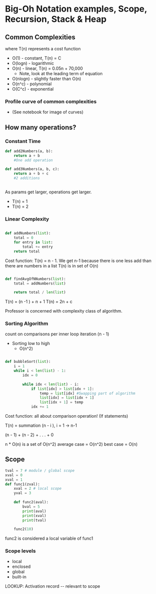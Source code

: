 # Big-Oh Notation examples, Scope, Recursion, Stack & Heap

## Common Complexities
where T(n) represents a cost function
* O(1) - constant, T(n) = C
* O(logn)  - logarithmic
* O(n) - linear, T(n) = 0.05n + 70,000
    * Note, look at the leading term of equation
* O(nlogn) - slightly faster than O(n)
* O(n^c) - polynomial
* O(C^c) - exponential

### Profile curve of common complexities
* (See notebook for image of curves)


## How many operations?
### Constant Time
``` python
def add2Numbers(a, b):
    return a + b
    #One add operation
    
def add3Numbers(a, b, c):
    return a + b + c
    #2 additions
    
```
As params get larger, operations get larger.
* T(n) = 1
* T(n) = 2


### Linear Complexity

```python

def addNumbers(list):
    total = 0
    for entry in list:
        total += entry
    return total
```
Cost function: T(n) = n - 1. We get n-1 because there is one less add than there are numbers in a list
T(n) is in set of O(n)

``` python

def findAvgOfNNumbers(list):
    total = addNumbers(list)
    
    return total / len(list)
```
T(n) = (n -1 ) + n + 1
T(n) = 2n + c

Professor is concerned with complexity class of algorithm.


### Sorting Algorithm
count on comparisons per inner loop iteration (n - 1)
* Sorting low to high
    * O(n^2)
    
``` python

def bubbleSort(list):
    i = 1
    while i < len(list) - 1:
        idx = 0
        
        while idx < len(list) - i:
            if list[idx] > list[idx + 1]:
                temp = list[idx] #Swapping part of algorithm
                list[idx] = list[idx + 1]
                list[idx + 1] = temp
            idx += 1
```
Cost function: all about comparison operation! (If statements)

T(n) = summation (n - i ), i = 1 -> n-1

(n - 1) + (n - 2) + . . . + 0

n * O(n)  is a set of O(n^2)
average case  = O(n^2)
best case = O(n)


## Scope
``` python
tval = 7 # module / global scope
xval = 0
xval = 1
def func1(zval):
    xval = 2 # local scope
    yval = 3
    
    def func2(aval):
        bval = 5
        print(aval)
        print(xval)
        print(tval)
    
    func2(10)

```
func2 is considered a local variable of func1

### Scope levels
* local
* enclosed
* global
* built-in

LOOKUP: Activation record -- relevant to scope

